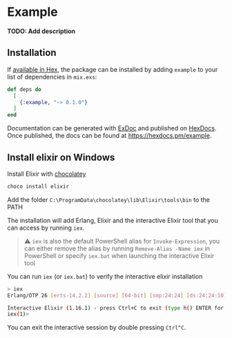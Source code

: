 # Example

**TODO: Add description**

## Installation

If [available in Hex](https://hex.pm/docs/publish), the package can be installed
by adding `example` to your list of dependencies in `mix.exs`:

```elixir
def deps do
  [
    {:example, "~> 0.1.0"}
  ]
end
```

Documentation can be generated with [ExDoc](https://github.com/elixir-lang/ex_doc)
and published on [HexDocs](https://hexdocs.pm). Once published, the docs can
be found at <https://hexdocs.pm/example>.

## Install elixir on Windows

Install Elixir with [chocolatey](https://chocolatey.org/)

```sh
choco install elixir
```

Add the folder `C:\ProgramData\chocolatey\lib\Elixir\tools\bin` to the PATH

The installation will add Erlang, Elixir and the interactive Elixir tool that you can access by running `iex`.

> ⚠️ `iex` is also the default PowerShell alias for `Invoke-Expression`, you can either remove the alias by running `Remove-Alias -Name iex` in PowerShell or specify `iex.bat` when launching the interactive Elixir tool

You can run `iex` (or `iex.bat`) to verify the interactive elixir installation

```sh
> iex
Erlang/OTP 26 [erts-14.2.2] [source] [64-bit] [smp:24:24] [ds:24:24:10] [async-threads:1] [jit:ns]

Interactive Elixir (1.16.1) - press Ctrl+C to exit (type h() ENTER for help)
iex(1)>
```

You can exit the interactive session by double pressing `Ctrl^C`.
